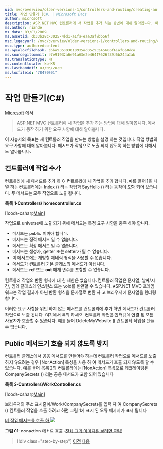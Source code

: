 ```yaml
---
uid: mvc/overview/older-versions-1/controllers-and-routing/creating-an-action-cs
title: 작업 만들기 (C#) | Microsoft Docs
author: microsoft
description: ASP.NET MVC 컨트롤러에 새 작업을 추가 하는 방법에 대해 알아봅니다. 메서드가 동작 하기 위한 요구 사항에 대해 알아봅니다.
ms.author: riande
ms.date: 03/02/2009
ms.assetid: cb33b28c-3025-4bd1-a1fa-eaa3af7bb56f
msc.legacyurl: /mvc/overview/older-versions-1/controllers-and-routing/creating-an-action-cs
msc.type: authoredcontent
ms.openlocfilehash: ebba935383819935ad85c95245666f4eaf6a0dca
ms.sourcegitcommit: e7e91932a6e91a63e2e46417626f39d6b244a3ab
ms.translationtype: MT
ms.contentlocale: ko-KR
ms.lasthandoff: 03/06/2020
ms.locfileid: "78470201"
---
```

# <a name="creating-an-action-c"></a>작업 만들기(C#)

[Microsoft](https://github.com/microsoft) 에서

> ASP.NET MVC 컨트롤러에 새 작업을 추가 하는 방법에 대해 알아봅니다. 메서드가 동작 하기 위한 요구 사항에 대해 알아봅니다.

이 자습서의 목표는 새 컨트롤러 작업을 만드는 방법을 설명 하는 것입니다. 작업 방법의 요구 사항에 대해 알아봅니다. 메서드가 작업으로 노출 되지 않도록 하는 방법에 대해서도 알아봅니다.

## <a name="adding-an-action-to-a-controller"></a>컨트롤러에 작업 추가

컨트롤러에 새 메서드를 추가 하 여 컨트롤러에 새 작업을 추가 합니다. 예를 들어 1을 나열 하는 컨트롤러에는 Index () 라는 작업과 SayHello () 라는 동작이 포함 되어 있습니다. 두 메서드는 모두 작업으로 노출 됩니다.

**목록 1-Controllers\ homecontroller.cs**

[!code-csharp[Main](creating-an-action-cs/samples/sample1.cs)]

작업으로 universe에 노출 되기 위해 메서드는 특정 요구 사항을 충족 해야 합니다.

- 메서드는 public 이어야 합니다.
- 메서드는 정적 메서드 일 수 없습니다.
- 메서드는 확장 메서드 일 수 없습니다.
- 메서드는 생성자, getter 또는 setter가 될 수 없습니다.
- 이 메서드에는 개방형 제네릭 형식을 사용할 수 없습니다.
- 메서드가 컨트롤러 기본 클래스의 메서드가 아닙니다.
- 메서드는 **ref** 또는 **out** 매개 변수를 포함할 수 없습니다.

컨트롤러 작업의 반환 형식에 대 한 제한은 없습니다. 컨트롤러 작업은 문자열, 날짜/시간, 임의 클래스의 인스턴스 또는 void를 반환할 수 있습니다. ASP.NET MVC 프레임 워크는 작업 결과가 아닌 반환 형식을 문자열로 변환 하 고 브라우저에 문자열을 렌더링 합니다.

이러한 요구 사항을 위반 하지 않는 메서드를 컨트롤러에 추가 하면 메서드가 컨트롤러 작업으로 노출 됩니다. 여기에서 주의 하세요. 컨트롤러 작업은 인터넷에 연결 된 모든 사용자가 호출할 수 있습니다. 예를 들어 DeleteMyWebsite () 컨트롤러 작업을 만들 수 없습니다.

## <a name="preventing-a-public-method-from-being-invoked"></a>Public 메서드가 호출 되지 않도록 방지

컨트롤러 클래스에서 공용 메서드를 만들어야 하는데 컨트롤러 작업으로 메서드를 노출 하지 않으려는 경우 [NonAction] 특성을 사용 하 여 메서드가 호출 되지 않도록 할 수 있습니다. 예를 들어 목록 2의 컨트롤러에는 [NonAction] 특성으로 데코레이팅된 CompanySecrets () 라는 공용 메서드가 포함 되어 있습니다.

**목록 2-Controllers\WorkController.cs**

[!code-csharp[Main](creating-an-action-cs/samples/sample2.cs)]

브라우저의 주소 표시줄에/Work/CompanySecrets를 입력 하 여 CompanySecrets () 컨트롤러 작업을 호출 하려고 하면 그림 1에 표시 된 오류 메시지가 표시 됩니다.

[비 작업 메서드를 호출 하 ![](creating-an-action-cs/_static/image1.jpg)](creating-an-action-cs/_static/image1.png)

**그림 01**: nonaction 메서드 호출 ([전체 크기 이미지를 보려면 클릭](creating-an-action-cs/_static/image2.png))

> [!div class="step-by-step"]
> [이전](creating-a-controller-cs.md)
> [다음](asp-net-mvc-routing-overview-vb.md)
